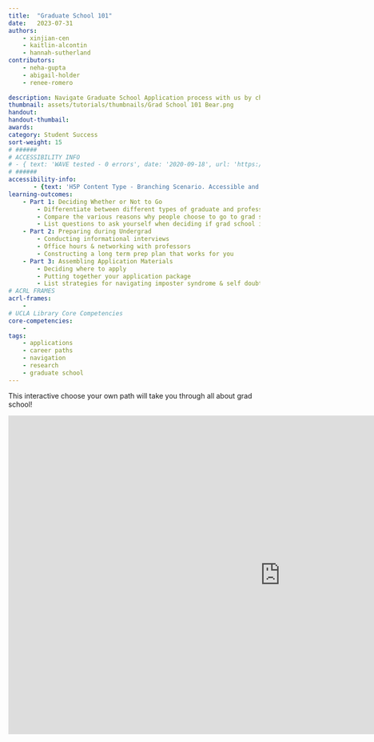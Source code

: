 ```yaml
---
title:  "Graduate School 101"
date:   2023-07-31
authors: 
    - xinjian-cen
    - kaitlin-alcontin
    - hannah-sutherland
contributors:
    - neha-gupta
    - abigail-holder
    - renee-romero
    
description: Navigate Graduate School Application process with us by choosing your own journey!
thumbnail: assets/tutorials/thumbnails/Grad School 101 Bear.png
handout:
handout-thumbail: 
awards:
category: Student Success
sort-weight: 15
# ######
# ACCESSIBILITY INFO
# - { text: 'WAVE tested - 0 errors', date: '2020-09-18', url: 'https://wave.webaim.org/' }
# ######
accessibility-info:
       - {text: 'H5P Content Type - Branching Scenario. Accessible and maintained by H5P core development team', date: '2021-05-25', url: 'https://h5p.org/documentation/installation/content-type-accessibility'}
learning-outcomes:
    - Part 1: Deciding Whether or Not to Go
        - Differentiate between different types of graduate and professional programs
        - Compare the various reasons why people choose to go to grad school and possible paths (straight through vs. gap)
        - List questions to ask yourself when deciding if grad school is the right path for you
    - Part 2: Preparing during Undergrad
        - Conducting informational interviews
        - Office hours & networking with professors
        - Constructing a long term prep plan that works for you
    - Part 3: Assembling Application Materials
        - Deciding where to apply
        - Putting together your application package
        - List strategies for navigating imposter syndrome & self doubt
# ACRL FRAMES
acrl-frames:
    - 
# UCLA Library Core Competencies
core-competencies:
    -
tags:
    - applications
    - career paths
    - navigation
    - research
    - graduate school
---
```

This interactive choose your own path will take you through all about grad school!
<iframe src="https://uclabruinlearn.h5p.com/content/1291865488274800448/embed" aria-label="Grad 101 (most updated)" width="1088" height="637" frameborder="0" allowfullscreen="allowfullscreen" allow="autoplay *; geolocation *; microphone *; camera *; midi *; encrypted-media *"></iframe><script src="https://uclabruinlearn.h5p.com/js/h5p-resizer.js" charset="UTF-8"></script>

